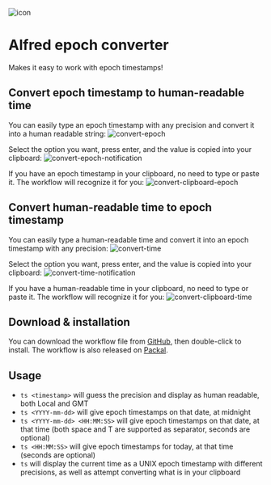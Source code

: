 ![icon](https://raw.githubusercontent.com/snooze92/alfred-epoch-converter/master/icon.png)


Alfred epoch converter
======================

Makes it easy to work with epoch timestamps!

Convert epoch timestamp to human-readable time
----------------------------------------------

You can easily type an epoch timestamp with any precision and convert it into a human readable string:
![convert-epoch](https://raw.githubusercontent.com/snooze92/alfred-epoch-converter/master/imgs/convert-epoch.gif)

Select the option you want, press enter, and the value is copied into your clipboard:
![convert-epoch-notification](https://raw.githubusercontent.com/snooze92/alfred-epoch-converter/master/imgs/convert-epoch-notification.gif)

If you have an epoch timestamp in your clipboard, no need to type or paste it. The workflow will recognize it for you:
![convert-clipboard-epoch](https://raw.githubusercontent.com/snooze92/alfred-epoch-converter/master/imgs/convert-clipboard-epoch.gif)


Convert human-readable time to epoch timestamp
----------------------------------------------

You can easily type a human-readable time and convert it into an epoch timestamp with any precision:
![convert-time](https://raw.githubusercontent.com/snooze92/alfred-epoch-converter/master/imgs/convert-time.gif)

Select the option you want, press enter, and the value is copied into your clipboard:
![convert-time-notification](https://raw.githubusercontent.com/snooze92/alfred-epoch-converter/master/imgs/convert-time-notification.gif)

If you have a human-readable time in your clipboard, no need to type or paste it. The workflow will recognize it for you:
![convert-clipboard-time](https://raw.githubusercontent.com/snooze92/alfred-epoch-converter/master/imgs/convert-clipboard-time.gif)


Download & installation
-----------------------

You can download the workflow file from [GitHub](https://github.com/snooze92/alfred-epoch-converter/releases/latest), then double-click to install.
The workflow is also released on [Packal](http://www.packal.org/workflow/epoch-converter-0).


Usage
-----

- `ts <timestamp>` will guess the precision and display as human readable, both Local and GMT
- `ts <YYYY-mm-dd>` will give epoch timestamps on that date, at midnight
- `ts <YYYY-mm-dd> <HH:MM:SS>` will give epoch timestamps on that date, at that time (both space and T are supported as separator, seconds are optional)
- `ts <HH:MM:SS>` will give epoch timestamps for today, at that time (seconds are optional)
- `ts` will display the current time as a UNIX epoch timestamp with different precisions, as well as attempt converting what is in your clipboard
